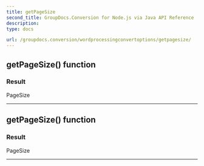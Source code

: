 ```yaml
---
title: getPageSize
second_title: GroupDocs.Conversion for Node.js via Java API Reference
description: 
type: docs

url: /groupdocs.conversion/wordprocessingconvertoptions/getpagesize/
---
```


## getPageSize()  function


### Result
PageSize


---


## getPageSize()  function


### Result
PageSize


---


